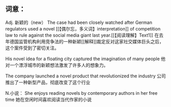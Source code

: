 ## 词意：
Adj. 新颖的（new）
The case had been closely watched after German regulators used a novel [[【偶尔忘，多义词】interpretation]] of competition law to rule against the social media giant last year.[[【阅读理解】Text1]]
在去年德国监管机构利用竞争法的一种新颖[[解释]]裁定反对这家社交媒体巨头之后，这个案件受到了密切关注。

His novel idea for a floating city captured the imagination of many people
他对一个漂浮城市的新颖想法激发了许多人的想象力。

The company launched a novel product that revolutionized the industry
公司推出了一种新型产品，彻底改变了这个行业


N.小说：
She enjoys reading novels by contemporary authors in her free time
她在空闲时间喜欢阅读当代作家的小说

